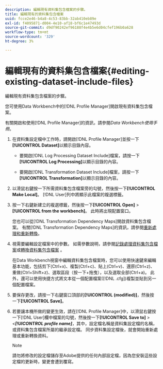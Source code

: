 ```yaml
---
description: 編輯現有資料集包含檔案的步驟。
title: 編輯現有的資料集包含檔案
uuid: fcce2e46-b4a8-4c53-83bb-32ab410eb89e
exl-id: f4095871-d004-4e10-af18-bf6c1e47493d
source-git-commit: d9df90242ef96188f4e4b5e6d04cfef196b0a628
workflow-type: tm+mt
source-wordcount: '329'
ht-degree: 3%

---
```


# 編輯現有的資料集包含檔案{#editing-existing-dataset-include-files}

編輯現有資料集包含檔案的步驟。

您可使用Data Workbench中的[!DNL Profile Manager]開啟現有資料集包含檔案。

有關開啟和使用[!DNL Profile Manager]的資訊，請參閱&#x200B;*Data Workbench使用手冊*。

1. 在資料集設定檔中工作時，請開啟[!DNL Profile Manager]並按一下&#x200B;**[!UICONTROL Dataset]**&#x200B;以顯示目錄內容。

   * 要開啟[!DNL Log Processing Dataset Include]檔案，請按一下&#x200B;**[!UICONTROL Log Processing]**&#x200B;以顯示目錄的內容。

   * 要開啟[!DNL Transformation Dataset Include]檔案，請按一下&#x200B;**[!UICONTROL Transformation]**&#x200B;以顯示目錄的內容。

1. 以滑鼠右鍵按一下所需資料集包含檔案旁的勾號，然後按一下&#x200B;**[!UICONTROL Make Local]**。 [!DNL User]列中將顯示此檔案的複選標籤。
1. 按一下右鍵新建立的複選標籤，然後按一下&#x200B;**[!UICONTROL Open]** > **[!UICONTROL from the workbench]**。 此時將出現配置窗口。

   您也可以從[!DNL Transformation Dependency Maps]開啟資料集包含檔案。 有關[!DNL Transformation Dependency Maps]的資訊，請參閱[重新處理和重新轉換](../../../../home/c-dataset-const-proc/c-reproc-retrans/c-unst-reproc-retrans.md)。

1. 視需要編輯設定檔案中的參數。 如需參數說明，請參閱[記錄處理資料集包含檔案](../../../../home/c-dataset-const-proc/c-dataset-inc-files/c-types-dataset-inc-files/c-log-proc-dataset-inc-files/c-log-proc-dataset-inc-files.md#concept-999475a22519432e98844622ca95b6ab)或[轉換資料集包含檔案](../../../../home/c-dataset-const-proc/c-dataset-inc-files/c-types-dataset-inc-files/c-trans-dataset-inc-files.md#concept-c64aa78ed9ce40b8a0f4932c82ff5ace) 。

   在Data Workbench視窗中編輯資料集包含檔案時，您可以使用快速鍵來編輯基本功能，包括剪下(Ctrl+x)、複製(Ctrl+c)、貼上(Ctrl+v)、還原(Ctrl+z)、重做(Ctrl+Shift+z)、選取區段（按一下+拖曳），以及選取全部(Ctrl+a)。 此外，還可以使用快捷方式將文本從一個配置檔案([!DNL .cfg])複製並貼到另一個配置檔案。

1. 要保存更改，請按一下右鍵窗口頂部的&#x200B;**[!UICONTROL (modified)]**，然後按一下&#x200B;**[!UICONTROL Save]**。
1. 若要讓本機所做的變更生效，請在[!DNL Profile Manager]中，以滑鼠右鍵按一下[!DNL User]欄中檔案的勾號，然後按一下&#x200B;**[!UICONTROL Save to]** > *&lt;**[!UICONTROL profile name]***，其中，設定檔名稱是資料集設定檔的名稱，或資料集包含檔案所屬的繼承設定檔。 同步資料集設定檔後，就會開始重新處理或重新轉換資料。

   >[!NOTE]
   >
   >請勿將修改的設定檔儲存至Adobe提供的任何內部設定檔，因為您安裝這些設定檔的更新時，變更會遭到覆寫。
